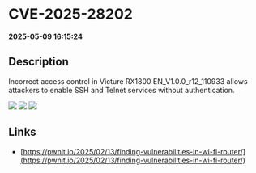 # CVE-2025-28202

**2025-05-09 16:15:24**

## Description
Incorrect access control in Victure RX1800 EN_V1.0.0_r12_110933 allows attackers to enable SSH and Telnet services without authentication.

![](https://img.shields.io/static/v1?label=Score&message=8.8&color=red)
![](https://img.shields.io/static/v1?label=Severity&message=HIGH&color=red)
![](https://img.shields.io/static/v1?label=CWE&message=Auth&color=green)

## Links
- [https://pwnit.io/2025/02/13/finding-vulnerabilities-in-wi-fi-router/](https://pwnit.io/2025/02/13/finding-vulnerabilities-in-wi-fi-router/)
